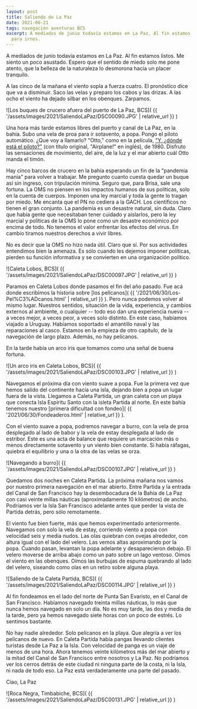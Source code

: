 ```yaml
---
layout: post
title: Saliendo de La Paz
date: 2021-06-21
tags: navegación aventuras BCS
excerpt: A mediados de junio todavía estamos en La Paz. Al fin estamos listos
  para irnos.
---
```


A mediados de junio todavía estamos en La Paz. Al fin estamos listos.
Me siento un poco asustado. Espero que el sentido de miedo solo me pone atento,
que la belleza de la naturaleza lo desmorona hacia un placer tranquilo.

A las cinco de la mañana el viento sopla a fuerza cuatro. El pronóstico dice
que va a disminuir. Saco las velas y preparo los cabos y las drizas.
A las ocho el viento ha dejado silbar en los obenques. Zarpamos.

![Los buques de crucero afuera del puerto de La Paz, BCS](
  {{ '/assets/images/2021/SaliendoLaPaz/DSC00090.JPG' | relative_url }}
)

Una hora más tarde estamos libres del puerto y canal de La Paz, en la bahía.
Subo una vela de proa para ir sotavento, a popa. Pongo el piloto automático.
¿Que voy a llamarlo? "Otto," como en la película,
["Y, ¿dónde está el piloto?"][otto]
(con título original, "Airplane!" en inglés), de 1980.
Disfruto las sensaciones de movimiento, del aire, de la luz y el mar abierto
cuál Otto manda el timón.

Hay cinco barcos de crucero en la bahía esperando un fin de la "pandemia mania"
para volver a trabajar. Me pregunto cuanto cuesta quedar un buque así sin
ingreso, con tripulación mínima. Seguro que, para Brisa, sale una fortuna. La
OMS no piensen en los impactos humanos de sus políticas, solo en la cuenta de
cuerpos. Imponen una ley marcial y toda la gente lo tragan por miedo. Me
encanta que el PN no cediera a la GACH. Los científicos no tienen el gran
conjunto. La pandemia es un desastre natural, sin duda.  Claro que había gente
que necesitaban tener cuidado y aislarlos, pero la ley marcial y políticas de
la OMS lo pone como un desastre económico por encima de todo.  No tenemos el valor
enfrentar los efectos del virus. En cambio tiramos nuestros derechos a vivir
libres.

No es decir que la OMS no hizo nada útil. Claro que sí. Por sus actividades
entendimos bien la amenaza. Es sólo cuando les dejemos imponer políticas,
pierden su función informativa y se convierten en una organización político.

![Caleta Lobos, BCS](
  {{ '/assets/images/2021/SaliendoLaPaz/DSC00097.JPG' | relative_url }}
)

Paramos en Caleta Lobos donde pasamos el fin del año pasado.
Fue acá donde escribimos la historia sobre
[los pelícanos](
  {{ '/2021/06/30/Los-Pel%C3%ADcanos.html' | relative_url }}
). Pero nunca podemos volver al mismo lugar. Nuestros sentidos, situación de
la vida, experiencia, y cambios externos al ambiente, o cualquier -- todo
eso dan una experiencia nueva -- a veces mejor, a veces peor, a veces solo
distinto. En este caso, habíamos viajado a Uruguay. Habíamos soportado el
amantillo naval y las reparaciones al casco. Estamos en la empieza de otro
capítulo, de la navegación de largo plazo. Además, no hay pelícanos.

En la tarde
había un arco iris que tomamos como una señal de buena fortuna.

![Un arco iris en Caleta Lobos, BCS](
  {{ '/assets/images/2021/SaliendoLaPaz/DSC00103.JPG' | relative_url }}
)

Navegamos
el próxima día con viento suave a popa. Fue la primera vez que hemos salido
del continente hacía una isla, dejando bien a popa un lugar fuera de la vista.
Llegamos a Caleta Partida,
un gran caleta con un playa que conecta Isla Espíritu Santo con la isleta
Partida al norte. En este bahía tenemos nuestro
[primera dificultad con fondeo](
  {{ '2021/06/30/Fondeaderos.html' | relative_url }}
).

Con el viento suave a popa, podremos navegar a burro, con la vela de proa
desplegado al lado de babor y la vela de estay desplegada al lado de estribor.
Este es una acta de balance que requiere un marcación más o menos directamente
sotavento y un viento bien constante. Si había ráfagas, quiebra el equilibrio
y una o la otra de las velas se orza.

![Navegando a burro](
  {{ '/assets/images/2021/SaliendoLaPaz/DSC00107.JPG' | relative_url }}
)

Quedamos dos noches en Caleta Partida. La próxima mañana nos vamos por nuestro
primera navegación en el mar abierto.  Entre Partida y la entrada del Canal de
San Francisco hay la desembocadura de la Bahía de La Paz con casi veinte
millas náuticas (aproximadamente 10 kilómetros) de ancho.  Podríamos ver
la Isla San Francisco adelante antes que perder la vista de Partida detrás,
pero sólo remotamente.

El viento fue bien fuerte, más que hemos experimentado anteriormente.
Navegamos con solo la vela de estay, corriendo viento a popa con velocidad
seis y media nudos.  Las olas quiebran con ovejas alrededor, con altura igual
con el lado del velero. Las vemos altas aproximando por la popa.  Cuando pasan,
levantan la popa adelante y desaparecieron debajo.  El velero moverse de arriba
abajo como un pato sobre un lago ventoso.  Oímos el viento en las obenques.
Oímos las burbujas de espuma quebrando al lado del velero, siseando como olas
en un retiro sobre alguna playa.

![Saliendo de la Caleta Partida, BCS](
  {{ '/assets/images/2021/SaliendoLaPaz/DSC00114.JPG' | relative_url }}
)

Al fin fondeamos en el lado del norte de Punta San Evaristo, en
el Canal de San Francisco. Habíamos navegado treinta millas náuticas, lo
más que nunca hemos navegado en solo un día. No es muy tarde, las dos y media
de la tarde, pero ya hemos navegado siete horas con un poco de estrés.
Lo sentimos bastante.

No hay nadie alrededor. Solo pelícanos en la playa. Que alegría a ver los
pelícanos de nuevo.
En Caleta Partida había pangas llevando clientes turistas desde La Paz a la
Isla. Con velocidad de panga es un viaje de menos de una hora.
Ahora tenemos veinte kilómetros más del mar abierto y la mitad del Canal de
San Francisco entre nosotros y La Paz.
No podríamos ver los cerros detrás de este ciudad ni ninguna parte de
la costa, ni la Isla, ni nada de todo eso. La Paz está verdaderamente
una parte del pasado.

Ciao, La Paz

![Roca Negra, Timbabiche, BCS](
  {{ '/assets/images/2021/SaliendoLaPaz/DSC00131.JPG' | relative_url }}
)

[otto]: https://es.wikipedia.org/wiki/Airplane! "Y, ¿dónde está el piloto?"
